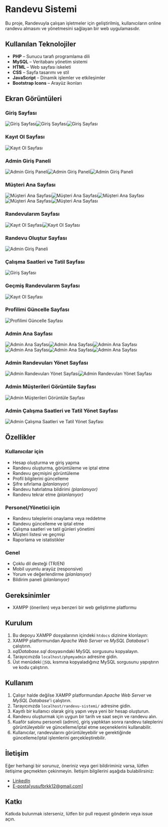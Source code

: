 # Randevu Sistemi

Bu proje, Randevuyla çalışan işletmeler için geliştirilmiş, kullanıcıların online randevu almasını ve yönetmesini sağlayan bir web uygulamasıdır.

## Kullanılan Teknolojiler

- **PHP** – Sunucu tarafı programlama dili
- **MySQL** – Veritabanı yönetim sistemi
- **HTML** – Web sayfası iskeleti
- **CSS** – Sayfa tasarımı ve stil
- **JavaScript** – Dinamik işlemler ve etkileşimler
- **Bootstrap Icons** – Arayüz ikonları

## Ekran Görüntüleri

### Giriş Sayfası
![Giriş Sayfası](Screenshots/sign-in.png)![Giriş Sayfası](Screenshots/sign-in1.png)![Giriş Sayfası](Screenshots/sign-in2.png)

### Kayıt Ol Sayfası
![Kayıt Ol Sayfası](Screenshots/sign-up.png)

### Admin Giriş Paneli
![Admin Giriş Paneli](Screenshots/admin-log-in.png)![Admin Giriş Paneli](Screenshots/admin-log-in1.png)![Admin Giriş Paneli](Screenshots/admin-log-in2.png)

### Müşteri Ana Sayfası
![Müşteri Ana Sayfası](Screenshots/APPOINTMENTS.png)![Müşteri Ana Sayfası](Screenshots/APPOINTMENTS1.png)![Müşteri Ana Sayfası](Screenshots/APPOINTMENTS2.png)![Müşteri Ana Sayfası](Screenshots/APPOINTMENTS3.png)![Müşteri Ana Sayfası](Screenshots/APPOINTMENTS4.png)

### Randevularım Sayfası
![Kayıt Ol Sayfası](Screenshots/MYAPPTS.png)![Kayıt Ol Sayfası](Screenshots/MYAPPTS1.png)

### Randevu Oluştur Sayfası
![Admin Giriş Paneli](Screenshots/MAKEAPPT.png)

### Çalışma Saatleri ve Tatil Sayfası
![Giriş Sayfası](Screenshots/WORKTIMES.png)

### Geçmiş Randevularım Sayfası
![Kayıt Ol Sayfası](Screenshots/PASTAPPTS.png)

### Profilimi Güncelle Sayfası
![Profilimi Güncelle Sayfası](Screenshots/Profile-update.png)

### Admin Ana Sayfası
![Admin Ana Sayfası](Screenshots/admin.png)![Admin Ana Sayfası](Screenshots/admin1.png)![Admin Ana Sayfası](Screenshots/admin2.png)![Admin Ana Sayfası](Screenshots/admin3.png)![Admin Ana Sayfası](Screenshots/admin4.png)![Admin Ana Sayfası](Screenshots/admin5.png)

### Admin Randevuları Yönet Sayfası
![Admin Randevuları Yönet Sayfası](Screenshots/admin-appts.png)![Admin Randevuları Yönet Sayfası](Screenshots/admin-appts1.png)

### Admin Müşterileri Görüntüle Sayfası
![Admin Müşterileri Görüntüle Sayfası](Screenshots/admin-users.png)

### Admin Çalışma Saatleri ve Tatil Yönet Sayfası
![Admin Çalışma Saatleri ve Tatil Yönet Sayfası](Screenshots/admin-worktimes.png)


## Özellikler

### Kullanıcılar için
- Hesap oluşturma ve giriş yapma
- Randevu oluşturma, görüntüleme ve iptal etme
- Randevu geçmişini görüntüleme
- Profil bilgilerini güncelleme 
- Şifre sıfırlama _(planlanıyor)_
- Randevu hatırlatma bildirimi _(planlanıyor)_
- Randevu tekrar etme _(planlanıyor)_

### Personel/Yönetici için
- Randevu taleplerini onaylama veya reddetme
- Randevu güncelleme ve iptal etme
- Çalışma saatleri ve tatil günleri yönetimi
- Müşteri listesi ve geçmişi
- Raporlama ve istatistikler

### Genel
- Çoklu dil desteği (TR/EN)
- Mobil uyumlu arayüz (responsive)
- Yorum ve değerlendirme _(planlanıyor)_
- Bildirim paneli _(planlanıyor)_

## Gereksinimler

- XAMPP (önerilen) veya benzeri bir web geliştirme platformu

## Kurulum

1. Bu depoyu XAMPP dosyalarının içindeki `htdocs` dizinine klonlayın:
2. XAMPP platformundan *Apache Web Server* ve *MySQL Database*'i çalıştırın.
3. *sqlDatabase.sql* dosyasındaki MySQL sorgusunu kopyalayın.
4. Tarayıcınızda `localhost/phpmyadmin` adresine gidin.
5. Üst menüdeki `📃SQL` kısmına kopyaladığınız MySQL sorgusunu yapıştırın ve kodu çalıştırın.

## Kullanım

1. Çalışır halde değilse XAMPP platformundan *Apache Web Server* ve *MySQL Database*'i çalıştırın.
2. Tarayıcınızda `localhost/randevu-sistemi/` adresine gidin.
3. Kayıtlı bir kullanıcı olarak giriş yapın veya yeni bir hesap oluşturun.
4. Randevu oluşturmak için uygun bir tarih ve saat seçin ve randevu alın.
5. Kuaför salonu personeli (admin), giriş yaptıktan sonra randevu taleplerini görüntüleyebilir ve güncelleme/iptal etme seçeneklerini kullanabilir.
6. Kullanıcılar, randevularını görüntüleyebilir ve gerektiğinde güncelleme/iptal işlemlerini gerçekleştirebilir.

## İletişim

Eğer herhangi bir sorunuz, öneriniz veya geri bildiriminiz varsa, lütfen iletişime geçmekten çekinmeyin. İletişim bilgilerini aşağıda bulabilirsiniz:

- [LinkedIn](http://www.linkedin.com/in/yusuf-burkuk-390b4027a)
- [E-posta](mailto:yusufbrkk12@gmail.com)[yusufbrkk12@gmail.com]

## Katkı

Katkıda bulunmak isterseniz, lütfen bir pull request gönderin veya issue açın.

